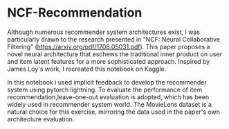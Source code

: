 # NCF-Recommendation

Although numerous recommender system architectures exist, I was particularly drawn to the research presented in "NCF: Neural Collaborative Filtering" (https://arxiv.org/pdf/1708.05031.pdf). This paper proposes a novel neural architecture that eschews the traditional inner product on user and item latent features for a more sophisticated approach.
Inspired by James Loy's work, I recreated this notebook on Kaggle.

In this notebook i used implicit feedback to develop the recommender system using pytorch lightning.
To evaluate the performance of item recommendation,leave-one-out evaluation is adopted, which has been widely used in recommender system world.
The MovieLens dataset is a natural choice for this exercise, mirroring the data used in the paper's own architecture evaluation.
